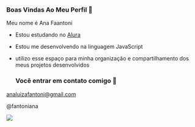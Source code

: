 ### Boas Vindas Ao Meu Perfil 🤍

Meu nome é Ana Faantoni

- Estou estudando no [Alura](https://www.alura.com.br)
- Estou me desenvolvendo na linguagem JavaScript
- utilizo esse espaço para minha organização e compartilhamento dos meus projetos desenvolvidos

  ### Você entrar em contato comigo 📧
  
analuizafantoni@gmail.com

@fantoniana

![](https://media1.tenor.com/m/KpwyFZ7akz4AAAAC/barbie-smile.gif)
